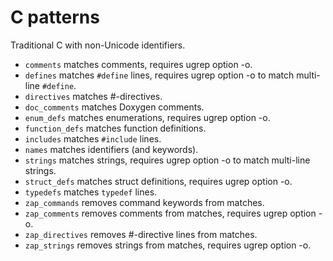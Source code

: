 C patterns
==========

Traditional C with non-Unicode identifiers.

- `comments` matches comments, requires ugrep option -o.
- `defines` matches `#define` lines, requires ugrep option -o to match multi-line `#define`.
- `directives` matches #-directives.
- `doc_comments` matches Doxygen comments.
- `enum_defs` matches enumerations, requires ugrep option -o.
- `function_defs` matches function definitions.
- `includes` matches `#include` lines.
- `names` matches identifiers (and keywords).
- `strings` matches strings, requires ugrep option -o to match multi-line strings.
- `struct_defs` matches struct definitions, requires ugrep option -o.
- `typedefs` matches `typedef` lines.
- `zap_commands` removes command keywords from matches.
- `zap_comments` removes comments from matches, requires ugrep option -o.
- `zap_directives` removes #-directive lines from matches.
- `zap_strings` removes strings from matches, requires ugrep option -o.
